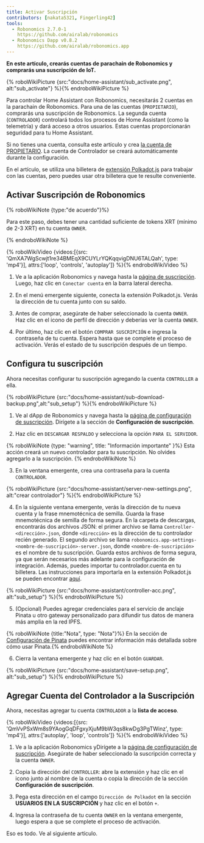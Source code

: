 ```yaml
---
title: Activar Suscripción
contributors: [nakata5321, Fingerling42]
tools:
  - Robonomics 2.7.0-1
    https://github.com/airalab/robonomics
  - Robonomics Dapp v0.8.2
    https://github.com/airalab/robonomics.app
---
```


**En este artículo, crearás cuentas de parachain de Robonomics y comprarás una suscripción de IoT.**

{% roboWikiPicture {src:"docs/home-assistant/sub_activate.png", alt:"sub_activate"} %}{% endroboWikiPicture %}

Para controlar Home Assistant con Robonomics, necesitarás 2 cuentas en la parachain de Robonomics. Para una de las cuentas (`PROPIETARIO`), comprarás una suscripción de Robonomics. La segunda cuenta (`CONTROLADOR`) controlará todos los procesos de Home Assistant (como la telemetría) y dará acceso a otros usuarios. Estas cuentas proporcionarán seguridad para tu Home Assistant.

Si no tienes una cuenta, consulta este artículo y crea [la cuenta de PROPIETARIO](/docs/create-account-in-dapp/). La cuenta de Controlador se creará automáticamente durante la configuración.

En el artículo, se utiliza una billetera de [extensión Polkadot.js](https://polkadot.js.org/extension/) para trabajar con las cuentas, pero puedes usar otra billetera que te resulte conveniente.

## Activar Suscripción de Robonomics

{% roboWikiNote {type:"de acuerdo"}%}

Para este paso, debes tener una cantidad suficiente de tokens XRT (mínimo de 2-3 XRT) en tu cuenta `OWNER`.

{% endroboWikiNote %}

{% roboWikiVideo {videos:[{src: 'QmXA7WgScwjt1re34BMEqX9CUYLrYQKqqvigDNU6TALQah', type: 'mp4'}], attrs:['loop', 'controls', 'autoplay']} %}{% endroboWikiVideo %}

1. Ve a la aplicación Robonomics y navega hasta la [página de suscripción](https://robonomics.app/#/rws-buy). Luego, haz clic en `Conectar cuenta` en la barra lateral derecha.

2. En el menú emergente siguiente, conecta la extensión Polkadot.js. Verás la dirección de tu cuenta junto con su saldo.

3. Antes de comprar, asegúrate de haber seleccionado la cuenta `OWNER`. Haz clic en el icono de perfil de dirección y deberías ver la cuenta `OWNER`.

4. Por último, haz clic en el botón `COMPRAR SUSCRIPCIÓN` e ingresa la contraseña de tu cuenta. Espera hasta que se complete el proceso de activación. Verás el estado de tu suscripción después de un tiempo.

## Configura tu suscripción

Ahora necesitas configurar tu suscripción agregando la cuenta `CONTROLLER` a ella.

{% roboWikiPicture {src:"docs/home-assistant/sub-download-backup.png",alt:"sub_setup"} %}{% endroboWikiPicture %}

1. Ve al dApp de Robonomics y navega hasta la [página de configuración de suscripción](https://robonomics.app/#/rws-setup). Dirígete a la sección de **Configuración de suscripción**.

2. Haz clic en `DESCARGAR RESPALDO` y selecciona la opción `PARA EL SERVIDOR`.

{% roboWikiNote {type: "warning", title: "Información importante" }%} Esta acción creará un nuevo controlador para tu suscripción. No olvides agregarlo a la suscripción. {% endroboWikiNote %}

3. En la ventana emergente, crea una contraseña para la cuenta `CONTROLADOR`.

{% roboWikiPicture {src:"docs/home-assistant/server-new-settings.png", alt:"crear controlador"} %}{% endroboWikiPicture %}

4. En la siguiente ventana emergente, verás la dirección de tu nueva cuenta y la frase mnemotécnica de semilla. Guarda la frase mnemotécnica de semilla de forma segura. En la carpeta de descargas, encontrarás dos archivos JSON: el primer archivo se llama `Controller-<dirección>.json`, donde `<dirección>` es la dirección de tu controlador recién generado. El segundo archivo se llama `robonomics.app-settings-<nombre-de-suscripción>-server.json`, donde `<nombre-de-suscripción>` es el nombre de tu suscripción. Guarda estos archivos de forma segura, ya que serán necesarios más adelante para la configuración de integración. Además, puedes importar tu controlador.cuenta en tu billetera. Las instrucciones para importarla en la extensión Polkadot.js se pueden encontrar [aquí](/docs/create-account-in-dapp/).

{% roboWikiPicture {src:"docs/home-assistant/controller-acc.png", alt:"sub_setup"} %}{% endroboWikiPicture %}

5. (Opcional) Puedes agregar credenciales para el servicio de anclaje Pinata u otro gateway personalizado para difundir tus datos de manera más amplia en la red IPFS.

{% roboWikiNote {title:"Nota", type: "Nota"}%} En la sección de [Configuración de Pinata](/docs/pinata-setup) puedes encontrar información más detallada sobre cómo usar Pinata.{% endroboWikiNote %}

6. Cierra la ventana emergente y haz clic en el botón `GUARDAR`.

{% roboWikiPicture {src:"docs/home-assistant/save-setup.png", alt:"sub_setup"} %}{% endroboWikiPicture %}

## Agregar Cuenta del Controlador a la Suscripción

Ahora, necesitas agregar tu cuenta `CONTROLADOR` a la **lista de acceso**.

{% roboWikiVideo {videos:[{src: 'QmVvPSxWm8s9YAogGqDFgxyXjuM9bW3qs8kwDg3PgTWinz', type: 'mp4'}], attrs:['autoplay', 'loop', 'controls']} %}{% endroboWikiVideo %}

1. Ve a la aplicación Robonomics yDirígete a la [página de configuración de suscripción](https://robonomics.app/#/rws-setup). Asegúrate de haber seleccionado la suscripción correcta y la cuenta `OWNER`.

2. Copia la dirección del `CONTROLLER`: abre la extensión y haz clic en el icono junto al nombre de la cuenta o copia la dirección de la sección **Configuración de suscripción**.

3. Pega esta dirección en el campo `Dirección de Polkadot` en la sección **USUARIOS EN LA SUSCRIPCIÓN** y haz clic en el botón `+`.

4. Ingresa la contraseña de tu cuenta `OWNER` en la ventana emergente, luego espera a que se complete el proceso de activación.

Eso es todo. Ve al siguiente artículo.